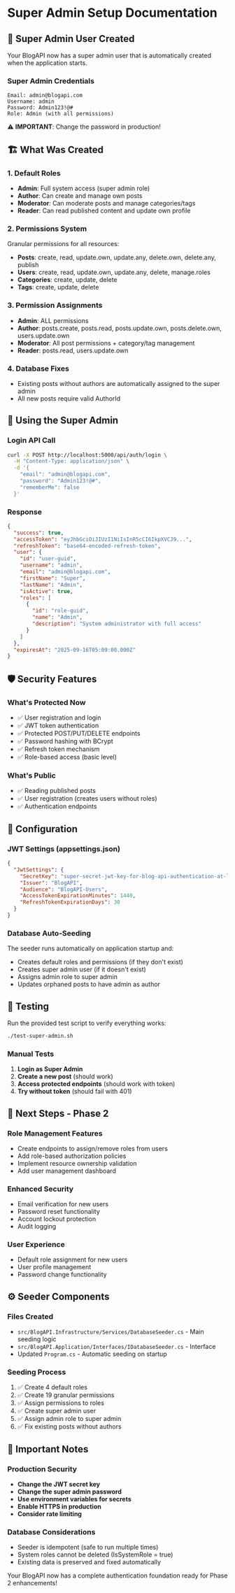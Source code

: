# Super Admin Setup Documentation

## 🔐 Super Admin User Created

Your BlogAPI now has a super admin user that is automatically created when the application starts.

### **Super Admin Credentials**
```
Email: admin@blogapi.com
Username: admin
Password: Admin123!@#
Role: Admin (with all permissions)
```

⚠️ **IMPORTANT**: Change the password in production!

## 🏗️ What Was Created

### **1. Default Roles**
- **Admin**: Full system access (super admin role)
- **Author**: Can create and manage own posts
- **Moderator**: Can moderate posts and manage categories/tags
- **Reader**: Can read published content and update own profile

### **2. Permissions System**
Granular permissions for all resources:
- **Posts**: create, read, update.own, update.any, delete.own, delete.any, publish
- **Users**: create, read, update.own, update.any, delete, manage.roles
- **Categories**: create, update, delete
- **Tags**: create, update, delete

### **3. Permission Assignments**
- **Admin**: ALL permissions
- **Author**: posts.create, posts.read, posts.update.own, posts.delete.own, users.update.own
- **Moderator**: All post permissions + category/tag management
- **Reader**: posts.read, users.update.own

### **4. Database Fixes**
- Existing posts without authors are automatically assigned to the super admin
- All new posts require valid AuthorId

## 🚀 Using the Super Admin

### **Login API Call**
```bash
curl -X POST http://localhost:5000/api/auth/login \
  -H "Content-Type: application/json" \
  -d '{
    "email": "admin@blogapi.com",
    "password": "Admin123!@#",
    "rememberMe": false
  }'
```

### **Response**
```json
{
  "success": true,
  "accessToken": "eyJhbGciOiJIUzI1NiIsInR5cCI6IkpXVCJ9...",
  "refreshToken": "base64-encoded-refresh-token",
  "user": {
    "id": "user-guid",
    "username": "admin",
    "email": "admin@blogapi.com",
    "firstName": "Super",
    "lastName": "Admin",
    "isActive": true,
    "roles": [
      {
        "id": "role-guid",
        "name": "Admin",
        "description": "System administrator with full access"
      }
    ]
  },
  "expiresAt": "2025-09-16T05:09:00.000Z"
}
```

## 🛡️ Security Features

### **What's Protected Now**
- ✅ User registration and login
- ✅ JWT token authentication
- ✅ Protected POST/PUT/DELETE endpoints
- ✅ Password hashing with BCrypt
- ✅ Refresh token mechanism
- ✅ Role-based access (basic level)

### **What's Public**
- ✅ Reading published posts
- ✅ User registration (creates users without roles)
- ✅ Authentication endpoints

## 🔧 Configuration

### **JWT Settings** (appsettings.json)
```json
{
  "JwtSettings": {
    "SecretKey": "super-secret-jwt-key-for-blog-api-authentication-at-least-32-characters",
    "Issuer": "BlogAPI",
    "Audience": "BlogAPI-Users",
    "AccessTokenExpirationMinutes": 1440,
    "RefreshTokenExpirationDays": 30
  }
}
```

### **Database Auto-Seeding**
The seeder runs automatically on application startup and:
- Creates default roles and permissions (if they don't exist)
- Creates super admin user (if it doesn't exist)
- Assigns admin role to super admin
- Updates orphaned posts to have admin as author

## 🧪 Testing

Run the provided test script to verify everything works:
```bash
./test-super-admin.sh
```

### **Manual Tests**
1. **Login as Super Admin**
2. **Create a new post** (should work)
3. **Access protected endpoints** (should work with token)
4. **Try without token** (should fail with 401)

## 🚧 Next Steps - Phase 2

### **Role Management Features**
- Create endpoints to assign/remove roles from users
- Add role-based authorization policies
- Implement resource ownership validation
- Add user management dashboard

### **Enhanced Security**
- Email verification for new users
- Password reset functionality
- Account lockout protection
- Audit logging

### **User Experience**
- Default role assignment for new users
- User profile management
- Password change functionality

## ⚙️ Seeder Components

### **Files Created**
- `src/BlogAPI.Infrastructure/Services/DatabaseSeeder.cs` - Main seeding logic
- `src/BlogAPI.Application/Interfaces/IDatabaseSeeder.cs` - Interface
- Updated `Program.cs` - Automatic seeding on startup

### **Seeding Process**
1. ✅ Create 4 default roles
2. ✅ Create 19 granular permissions
3. ✅ Assign permissions to roles
4. ✅ Create super admin user
5. ✅ Assign admin role to super admin
6. ✅ Fix existing posts without authors

## 🔑 Important Notes

### **Production Security**
- **Change the JWT secret key**
- **Change the super admin password**
- **Use environment variables for secrets**
- **Enable HTTPS in production**
- **Consider rate limiting**

### **Database Considerations**
- Seeder is idempotent (safe to run multiple times)
- System roles cannot be deleted (IsSystemRole = true)
- Existing data is preserved and fixed automatically

Your BlogAPI now has a complete authentication foundation ready for Phase 2 enhancements!